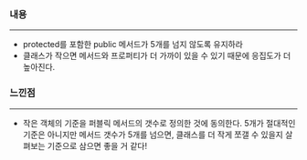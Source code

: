 ### 내용

---

- protected를 포함한 public 메서드가 5개를 넘지 않도록 유지하라
- 클래스가 작으면 메서드와 프로퍼티가 더 가까이 있을 수 있기 때문에 응집도가 더 높아진다.

### 느낀점

---

- 작은 객체의 기준을 퍼블릭 메서드의 갯수로 정의한 것에 동의한다. 5개가 절대적인 기준은 아니지만 메서드 갯수가 5개를 넘으면, 클래스를 더 작게 쪼갤 수 있을지 살펴보는 기준으로 삼으면 좋을 거 같다!
